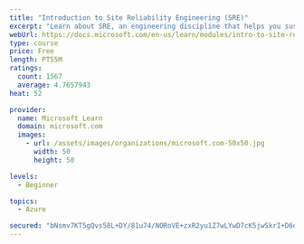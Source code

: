 ```yaml
---
title: "Introduction to Site Reliability Engineering (SRE)"
excerpt: "Learn about SRE, an engineering discipline that helps you sustainably achieve the appropriate level of reliability in your systems, services, and products."
webUrl: https://docs.microsoft.com/en-us/learn/modules/intro-to-site-reliability-engineering/
type: course
price: Free
length: PT55M
ratings:
  count: 1567
  average: 4.7657943
heat: 52

provider:
  name: Microsoft Learn
  domain: microsoft.com
  images:
    - url: /assets/images/organizations/microsoft.com-50x50.jpg
      width: 50
      height: 50

levels:
  - Beginner

topics:
  - Azure

secured: "bNsmv7KT5gQvs58L+DY/81u74/NORoVE+zxR2yu1Z7wLYwD7cK5jwSkrI+D6dCYRoeTsRDKdiQOmWqOZboLqWhFDyOXB1qAinSz8/+dqlSxWgmVrfqXVx7GC5m0EUJ62BrEz/OOPIdHHS2RzIvKMhkmCXGJ3i0fpCX9MRhagf4TPZpFS9B3IWP3AcrcM6G0VTjt2CbX7xptXJlOBywNbwAi7Ge7uRTkZHzjMo6OcueBwUSsiJozfTKsNisrx7MNStkofTWkYqVTddFatLvtQvG0boPh/KA3nv38YOcKSdIhtj++RNzMy1Q7z5oCNWZpzUhCje+V5FBQJ/Hg3O8YlDJsVKooUdYc0v9un7i8BSuPo3JhStJt2ORP0yf7Vw1pr/R3RLhipw0eH3KGiGjLeRjUqxbW7t9USOsBSezpDZCI=;rE2bSJbZy4gT/um6qnJWxA=="
---
```


